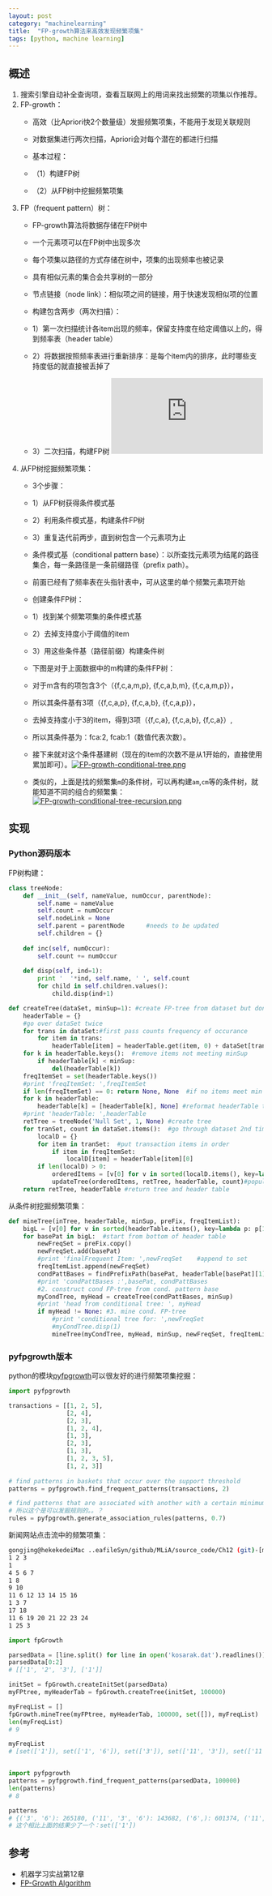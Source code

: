 ```yaml
---
layout: post
category: "machinelearning"
title:  "FP-growth算法来高效发现频繁项集"
tags: [python, machine learning]
---
```


## 概述

1. 搜索引擎自动补全查询项，查看互联网上的用词来找出频繁的项集以作推荐。
2. FP-growth：
   - 高效（比Apriori快2个数量级）发掘频繁项集，不能用于发现关联规则
   - 对数据集进行两次扫描，Apriori会对每个潜在的都进行扫描

   - 基本过程：
   - （1）构建FP树
   - （2）从FP树中挖掘频繁项集
3. FP（frequent pattern）树：
   - FP-growth算法将数据存储在FP树中
   - 一个元素项可以在FP树中出现多次
   - 每个项集以路径的方式存储在树中，项集的出现频率也被记录
   - 具有相似元素的集合会共享树的一部分
   - 节点链接（node link）：相似项之间的链接，用于快速发现相似项的位置

   - 构建包含两步（两次扫描）：
   - 1）第一次扫描统计各item出现的频率，保留支持度在给定阈值以上的，得到频率表（header table）
   - 2）将数据按照频率表进行重新排序：是每个item内的排序，此时哪些支持度低的就直接被丢掉了
   - 3）二次扫描，构建FP树 ![](https://www.kopo.com/ws/ib.php?s=gfl&fileid=62)
4. 从FP树挖掘频繁项集：
   - 3个步骤：
   - 1）从FP树获得条件模式基
   - 2）利用条件模式基，构建条件FP树
   - 3）重复迭代前两步，直到树包含一个元素项为止

   - 条件模式基（conditional pattern base）：以所查找元素项为结尾的路径集合，每一条路径是一条前缀路径（prefix path）。
   - 前面已经有了频率表在头指针表中，可从这里的单个频繁元素项开始
   
   - 创建条件FP树：
   - 1）找到某个频繁项集的条件模式基
   - 2）去掉支持度小于阈值的item
   - 3）用这些条件基（路径前缀）构建条件树 
  
   - 下图是对于上面数据中的m构建的条件FP树：
   - 对于m含有的项包含3个（{f,c,a,m,p}, {f,c,a,b,m}, {f,c,a,m,p}），
   - 所以其条件基有3项（{f,c,a,p}, {f,c,a,b}, {f,c,a,p}），
   - 去掉支持度小于3的item，得到3项（{f,c,a}, {f,c,a,b}, {f,c,a}）,
   - 所以其条件基为：fca:2, fcab:1（数值代表次数）。
   - 接下来就对这个条件基建树（现在的item的次数不是从1开始的，直接使用累加即可）。[![FP-growth-conditional-tree.png](https://i.loli.net/2019/07/11/5d2727743c2b240427.png)](https://i.loli.net/2019/07/11/5d2727743c2b240427.png)

   - 类似的，上面是找的频繁集`m`的条件树，可以再构建`am`,`cm`等的条件树，就能知道不同的组合的频繁集：[![FP-growth-conditional-tree-recursion.png](https://i.loli.net/2019/07/11/5d272b598f51e44585.png)](https://i.loli.net/2019/07/11/5d272b598f51e44585.png)

## 实现

### Python源码版本

FP树构建：

```python
class treeNode:
    def __init__(self, nameValue, numOccur, parentNode):
        self.name = nameValue
        self.count = numOccur
        self.nodeLink = None
        self.parent = parentNode      #needs to be updated
        self.children = {} 
    
    def inc(self, numOccur):
        self.count += numOccur
        
    def disp(self, ind=1):
        print '  '*ind, self.name, ' ', self.count
        for child in self.children.values():
            child.disp(ind+1)

def createTree(dataSet, minSup=1): #create FP-tree from dataset but don't mine
    headerTable = {}
    #go over dataSet twice
    for trans in dataSet:#first pass counts frequency of occurance
        for item in trans:
            headerTable[item] = headerTable.get(item, 0) + dataSet[trans]
    for k in headerTable.keys():  #remove items not meeting minSup
        if headerTable[k] < minSup: 
            del(headerTable[k])
    freqItemSet = set(headerTable.keys())
    #print 'freqItemSet: ',freqItemSet
    if len(freqItemSet) == 0: return None, None  #if no items meet min support -->get out
    for k in headerTable:
        headerTable[k] = [headerTable[k], None] #reformat headerTable to use Node link 
    #print 'headerTable: ',headerTable
    retTree = treeNode('Null Set', 1, None) #create tree
    for tranSet, count in dataSet.items():  #go through dataset 2nd time
        localD = {}
        for item in tranSet:  #put transaction items in order
            if item in freqItemSet:
                localD[item] = headerTable[item][0]
        if len(localD) > 0:
            orderedItems = [v[0] for v in sorted(localD.items(), key=lambda p: p[1], reverse=True)]
            updateTree(orderedItems, retTree, headerTable, count)#populate tree with ordered freq itemset
    return retTree, headerTable #return tree and header table
```

从条件树挖掘频繁项集：

```python
def mineTree(inTree, headerTable, minSup, preFix, freqItemList):
    bigL = [v[0] for v in sorted(headerTable.items(), key=lambda p: p[1])]#(sort header table)
    for basePat in bigL:  #start from bottom of header table
        newFreqSet = preFix.copy()
        newFreqSet.add(basePat)
        #print 'finalFrequent Item: ',newFreqSet    #append to set
        freqItemList.append(newFreqSet)
        condPattBases = findPrefixPath(basePat, headerTable[basePat][1])
        #print 'condPattBases :',basePat, condPattBases
        #2. construct cond FP-tree from cond. pattern base
        myCondTree, myHead = createTree(condPattBases, minSup)
        #print 'head from conditional tree: ', myHead
        if myHead != None: #3. mine cond. FP-tree
            #print 'conditional tree for: ',newFreqSet
            #myCondTree.disp(1)            
            mineTree(myCondTree, myHead, minSup, newFreqSet, freqItemList)
```

### pyfpgrowth版本

python的模块[pyfpgrowth](https://pypi.org/project/pyfpgrowth/)可以很友好的进行频繁项集挖掘：

```python
import pyfpgrowth

transactions = [[1, 2, 5],
                [2, 4],
                [2, 3],
                [1, 2, 4],
                [1, 3],
                [2, 3],
                [1, 3],
                [1, 2, 3, 5],
                [1, 2, 3]]
                
# find patterns in baskets that occur over the support threshold
patterns = pyfpgrowth.find_frequent_patterns(transactions, 2)

# find patterns that are associated with another with a certain minimum probability
# 所以这个是可以发掘规则的。。？
rules = pyfpgrowth.generate_association_rules(patterns, 0.7)

```

新闻网站点击流中的频繁项集：

```bash
gongjing@hekekedeiMac ..eafileSyn/github/MLiA/source_code/Ch12 (git)-[master] % head kosarak.dat
1 2 3
1
4 5 6 7
1 8
9 10
11 6 12 13 14 15 16
1 3 7
17 18
11 6 19 20 21 22 23 24
1 25 3
```

```python
import fpGrowth

parsedData = [line.split() for line in open('kosarak.dat').readlines()]
parsedData[0:2]
# [['1', '2', '3'], ['1']]

initSet = fpGrowth.createInitSet(parsedData)
myFPtree, myHeaderTab = fpGrowth.createTree(initSet, 100000)

myFreqList = []
fpGrowth.mineTree(myFPtree, myHeaderTab, 100000, set([]), myFreqList)
len(myFreqList)
# 9

myFreqList
# [set(['1']), set(['1', '6']), set(['3']), set(['11', '3']), set(['11', '3', '6']), set(['3', '6']), set(['11']), set(['11', '6']), set(['6'])]


import pyfpgrowth
patterns = pyfpgrowth.find_frequent_patterns(parsedData, 100000)
len(patterns)
# 8

patterns
# {('3', '6'): 265180, ('11', '3', '6'): 143682, ('6',): 601374, ('11', '3'): 161286, ('1', '6'): 132113, ('1',): 197522, ('3',): 450031, ('11', '6'): 324013}
# 这个相比上面的结果少了一个：set(['1'])
```

## 参考

* 机器学习实战第12章
* [FP-Growth Algorithm](https://www.kopo.com/?sid=9&lid=18)





